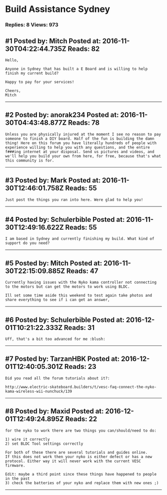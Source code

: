 # Build Assistance Sydney

### Replies: 8 Views: 973

## \#1 Posted by: Mitch Posted at: 2016-11-30T04:22:44.735Z Reads: 82

```
Hello, 

Anyone in Sydney that has built a E Board and is willing to help finish my current build?

Happy to pay for your services!

Cheers,
Mitch
```

---
## \#2 Posted by: anorak234 Posted at: 2016-11-30T04:43:48.877Z Reads: 78

```
Unless you are physically injured at the moment I see no reason to pay someone to finish a DIY board. Half of the fun is building the damn thing! Here on this forum you have literally hundreds of people with experience willing to help you with any questions, and the entire f###ing internet at your disposal. Send us pictures and videos, and we'll help you build your own from here, for free, because that's what this community is for.
```

---
## \#3 Posted by: Mark Posted at: 2016-11-30T12:46:01.758Z Reads: 55

```
Just post the things you ran into here. Were glad to help you!
```

---
## \#4 Posted by: Schulerbible Posted at: 2016-11-30T12:49:16.622Z Reads: 55

```
I am based in Sydney and currently finishing my build. What kind of support do you need?
```

---
## \#5 Posted by: Mitch Posted at: 2016-11-30T22:15:09.885Z Reads: 47

```
Currently having issues with the Nyko kama controller not connecting to the motors but can get the motors to work using BLDC.

Ill set some time aside this weekend to test again take photos and share everything to see if i can get an answer,
```

---
## \#6 Posted by: Schulerbible Posted at: 2016-12-01T10:21:22.333Z Reads: 31

```
Uff, that's a bit too advanced for me :blush:
```

---
## \#7 Posted by: TarzanHBK Posted at: 2016-12-01T12:40:05.301Z Reads: 23

```
Did you read all the forum tutorials about it?:

http://www.electric-skateboard.builders/t/vesc-faq-connect-the-nyko-kama-wireless-wii-nunchuck/139
```

---
## \#8 Posted by: Maxid Posted at: 2016-12-01T12:49:24.895Z Reads: 22

```
for the nyko to work there are two things you can/should/need to do:

1) wire it correctly
2) set BLDC Tool settings correctly

For both of these there are several tutorials and guides online.
If this does not work then your nyko is either defect or has a new protocol. Either way it will never work with the current VESC firmware.

Edit: maybe a third point since these things have happened to people in the past
3) check the batteries of your nyko and replace them with new ones ;)
```

---
